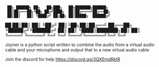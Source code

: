 

     ██╗ ██████╗ ██╗   ██╗███╗   ██╗███████╗██████╗ 
     ██║██╔═══██╗╚██╗ ██╔╝████╗  ██║██╔════╝██╔══██╗
     ██║██║   ██║ ╚████╔╝ ██╔██╗ ██║█████╗  ██████╔╝
██   ██║██║   ██║  ╚██╔╝  ██║╚██╗██║██╔══╝  ██╔══██╗
╚█████╔╝╚██████╔╝   ██║   ██║ ╚████║███████╗██║  ██║
 ╚════╝  ╚═════╝    ╚═╝   ╚═╝  ╚═══╝╚══════╝╚═╝  ╚═╝

                   


Joyner is a python script written to combine the audio from a virtual audio cable and your microphone
and output that to a new virtual audio cable

Join the discord for help
https://discord.gg/3QXEmdRktR
